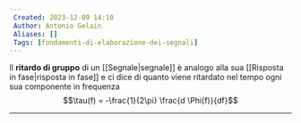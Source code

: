 ```yaml
---
 Created: 2023-12-09 14:10
 Author: Antonio Gelain
 Aliases: []
 Tags: [fondamenti-di-elaborazione-dei-segnali]
---
```


Il **ritardo di gruppo** di un [[Segnale|segnale]] è analogo alla sua [[Risposta in fase|risposta in fase]] e ci dice di quanto viene ritardato nel tempo ogni sua componente in frequenza
$$\tau(f) = -\frac{1}{2\pi} \frac{d \Phi(f)}{df}$$

---
